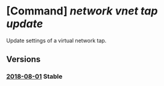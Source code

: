 # [Command] _network vnet tap update_

Update settings of a virtual network tap.

## Versions

### [2018-08-01](/Resources/mgmt-plane/L3N1YnNjcmlwdGlvbnMve30vcmVzb3VyY2Vncm91cHMve30vcHJvdmlkZXJzL21pY3Jvc29mdC5uZXR3b3JrL3ZpcnR1YWxuZXR3b3JrdGFwcy97fQ==/2018-08-01.xml) **Stable**

<!-- mgmt-plane /subscriptions/{}/resourcegroups/{}/providers/microsoft.network/virtualnetworktaps/{} 2018-08-01 -->
